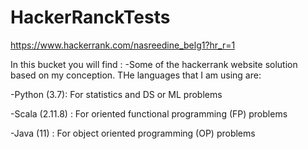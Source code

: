 # HackerRanckTests
https://www.hackerrank.com/nasreedine_belg1?hr_r=1

In this bucket you will find : 
-Some of the hackerrank website solution based on my conception.
THe languages that I am using are: 

-Python (3.7): For statistics and DS or ML problems

-Scala (2.11.8) : For oriented functional programming (FP) problems

-Java (11) : For object oriented programming (OP) problems 
